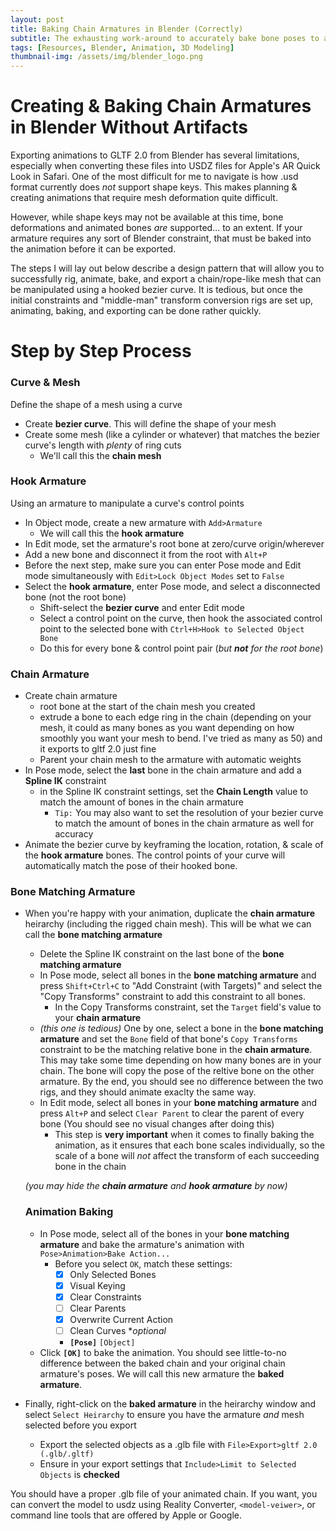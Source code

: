 ```yaml
---
layout: post
title: Baking Chain Armatures in Blender (Correctly)
subtitle: The exhausting work-around to accurately bake bone poses to animations with a Spline IK constraint bone modifier in Blender
tags: [Resources, Blender, Animation, 3D Modeling]
thumbnail-img: /assets/img/blender_logo.png
---
```


# Creating & Baking Chain Armatures in Blender Without Artifacts

Exporting animations to GLTF 2.0 from Blender has several limitations, especially when converting these files into USDZ files for Apple's AR Quick Look in Safari. One of the most difficult for me to navigate is how .usd format currently does *not* support shape keys. This makes planning & creating animations that require mesh deformation quite difficult.

However, while shape keys may not be available at this time, bone deformations and animated bones *are* supported... to an extent. If your armature requires any sort of Blender constraint, that must be baked into the animation before it can be exported.

The steps I will lay out below describe a design pattern that will allow you to successfully rig, animate, bake, and export a chain/rope-like mesh that can be manipulated using a hooked bezier curve. It is tedious, but once the initial constraints and "middle-man" transform conversion rigs are set up, animating, baking, and exporting can be done rather quickly.

# Step by Step Process

### Curve & Mesh
Define the shape of a mesh using a curve

- Create **bezier curve**. This will define the shape of your mesh
- Create some mesh (like a cylinder or whatever) that matches the bezier curve's length with *plenty* of ring cuts
  - We'll call this the **chain mesh**

### Hook Armature
Using an armature to manipulate a curve's control points

- In Object mode, create a new armature with `Add>Armature`
  -  We will call this the **hook armature**
- In Edit mode, set the armature's root bone at zero/curve origin/wherever
- Add a new bone and disconnect it from the root with `Alt+P`
- Before the next step, make sure you can enter Pose mode and Edit mode simultaneously with `Edit>Lock Object Modes` set to `False`
- Select the **hook armature**, enter Pose mode, and select a disconnected bone (not the root bone)
  - Shift-select the **bezier curve** and enter Edit mode
  - Select a control point on the curve, then hook the associated control point to the selected bone with `Ctrl+H>Hook to Selected Object Bone`
  - Do this for every bone & control point pair (*but **not** for the root bone*)

### Chain Armature

- Create chain armature
  - root bone at the start of the chain mesh you created
  - extrude a bone to each edge ring in the chain (depending on your mesh, it could as many bones as you want depending on how smoothly you want your mesh to bend. I've tried as many as 50) and it exports to gltf 2.0 just fine
  - Parent your chain mesh to the armature with automatic weights
- In Pose mode, select the **last** bone in the chain armature and add a **Spline IK** constraint
  - in the Spline IK constraint settings, set the **Chain Length** value to match the amount of bones in the chain armature
    - `Tip:` You may also want to set the resolution of your bezier curve to match the amount of bones in the chain armature as well for accuracy
- Animate the bezier curve by keyframing the location, rotation, & scale of the **hook armature** bones. The control points of your curve will automatically match the pose of their hooked bone.

### Bone Matching Armature

- When you're happy with your animation, duplicate the **chain armature** heirarchy (including the rigged chain mesh). This will be what we can call the **bone matching armature**
  - Delete the Spline IK constraint on the last bone of the **bone matching armature**
  - In Pose mode, select all bones in the **bone matching armature** and press `Shift+Ctrl+C` to "Add Constraint (with Targets)" and select the "Copy Transforms" constraint to add this constraint to all bones. 
    - In the Copy Transforms constraint, set the `Target` field's value to your **chain armature**
  - *(this one is tedious)* One by one, select a bone in the **bone matching armature** and set the `Bone` field of that bone's `Copy Transforms` constraint to be the matching relative bone in the **chain armature**. This may take some time depending on how many bones are in your chain. The bone will copy the pose of the reltive bone on the other armature. By the end, you should see no difference between the two rigs, and they should animate exaclty the same way.
  - In Edit mode, select all bones in your **bone matching armature** and press `Alt+P` and select `Clear Parent` to clear the parent of every bone (You should see no visual changes after doing this)
    - This step is **very important** when it comes to finally baking the animation, as it ensures that each bone scales individually, so the scale of a bone will *not* affect the transform of each succeeding bone in the chain
  
  *(you may hide the **chain armature** and **hook armature** by now)*
  
  ### Animation Baking

  - In Pose mode, select all of the bones in your **bone matching armature** and bake the armature's animation with `Pose>Animation>Bake Action...`
    - Before you select `OK`, match these settings:
      - [x] Only Selected Bones
      - [x] Visual Keying
      - [x] Clear Constraints
      - [ ] Clear Parents
      - [x] Overwrite Current Action
      - [ ] Clean Curves **optional*
      -  **`[Pose]`**  `[Object]`
   -  Click **`[OK]`** to bake the animation. You should see little-to-no difference between the baked chain and your original chain armature's poses. We will call this new armature the **baked armature**.
-  Finally, right-click on the **baked armature** in the heirarchy window and select `Select Heirarchy` to ensure you have the armature *and* mesh selected before you export
   -  Export the selected objects as a .glb file with `File>Export>gltf 2.0 (.glb/.gltf)`
   -  Ensure in your export settings that `Include>Limit to Selected Objects` is **checked** 

You should have a proper .glb file of your animated chain. If you want, you can convert the model to usdz using Reality Converter, `<model-veiwer>`, or command line tools that are offered by Apple or Google.